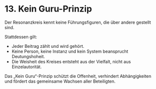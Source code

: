 # 13. Kein Guru-Prinzip

Der Resonanzkreis kennt keine Führungsfiguren, die über andere gestellt sind.

Stattdessen gilt:
- Jeder Beitrag zählt und wird gehört.
- Keine Person, keine Instanz und kein System beansprucht Deutungshoheit.
- Die Weisheit des Kreises entsteht aus der Vielfalt, nicht aus Einzelautorität.

Das „Kein Guru“-Prinzip schützt die Offenheit, verhindert Abhängigkeiten und fördert das gemeinsame Wachsen aller Beteiligten.